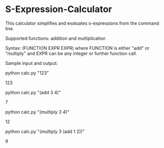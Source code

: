 # S-Expression-Calculator

This calculator simplifies and evaluates s-expressions from the command line.

Supported functions: addition and multiplication

Syntax: (FUNCTION EXPR EXPR) where FUNCTION is either "add" or "multiply" and EXPR can be any integer or further function call.

Sample input and output:

python calc.py "123"

123

python calc.py "(add 3 4)"

7

python calc.py "(multiply 3 4)"

12

python calc.py "(multiply 3 (add 1 2))"

9
